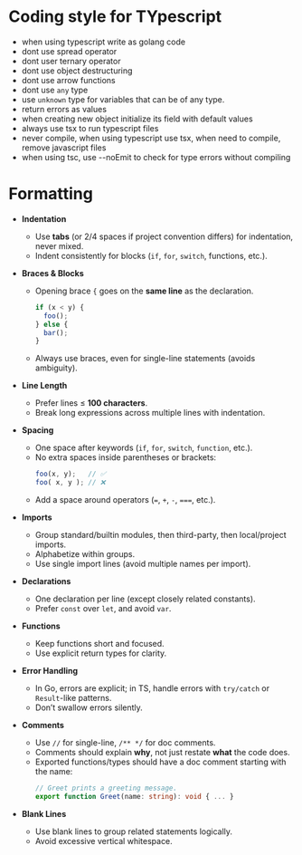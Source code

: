 # Coding style for TYpescript

- when using typescript write as golang code
- dont use spread operator
- dont user ternary operator
- dont use object destructuring
- dont use arrow functions
- dont use `any` type
- use `unknown` type for variables that can be of any type.
- return errors as values
- when creating new object initialize its field with default values
- always use tsx to run typescript files
- never compile, when using typescript use tsx, when need to compile, remove javascript files
- when using tsc, use --noEmit to check for type errors without compiling 

# Formatting

- **Indentation**
  - Use **tabs** (or 2/4 spaces if project convention differs) for indentation, never mixed.
  - Indent consistently for blocks (`if`, `for`, `switch`, functions, etc.).

- **Braces & Blocks**
  - Opening brace `{` goes on the **same line** as the declaration.
    ```ts
    if (x < y) {
      foo();
    } else {
      bar();
    }
    ```
  - Always use braces, even for single-line statements (avoids ambiguity).

- **Line Length**
  - Prefer lines ≤ **100 characters**.
  - Break long expressions across multiple lines with indentation.

- **Spacing**
  - One space after keywords (`if`, `for`, `switch`, `function`, etc.).
  - No extra spaces inside parentheses or brackets:
    ```ts
    foo(x, y);   // ✅
    foo( x, y ); // ❌
    ```
  - Add a space around operators (`=`, `+`, `-`, `===`, etc.).

- **Imports**
  - Group standard/builtin modules, then third-party, then local/project imports.
  - Alphabetize within groups.
  - Use single import lines (avoid multiple names per import).

- **Declarations**
  - One declaration per line (except closely related constants).
  - Prefer `const` over `let`, and avoid `var`.

- **Functions**
  - Keep functions short and focused.
  - Use explicit return types for clarity.

- **Error Handling**
  - In Go, errors are explicit; in TS, handle errors with `try/catch` or `Result`-like patterns.
  - Don’t swallow errors silently.

- **Comments**
  - Use `//` for single-line, `/** */` for doc comments.
  - Comments should explain **why**, not just restate **what** the code does.
  - Exported functions/types should have a doc comment starting with the name:
    ```ts
    // Greet prints a greeting message.
    export function Greet(name: string): void { ... }
    ```

- **Blank Lines**
  - Use blank lines to group related statements logically.
  - Avoid excessive vertical whitespace.

